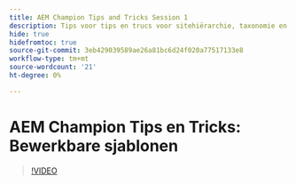 ```yaml
---
title: AEM Champion Tips and Tricks Session 1
description: Tips voor tips en trucs voor sitehiërarchie, taxonomie en tags
hide: true
hidefromtoc: true
source-git-commit: 3eb429039589ae26a81bc6d24f020a77517133e8
workflow-type: tm+mt
source-wordcount: '21'
ht-degree: 0%

---
```



# AEM Champion Tips en Tricks: Bewerkbare sjablonen

>[!VIDEO](https://video.tv.adobe.com/v/3409424)
